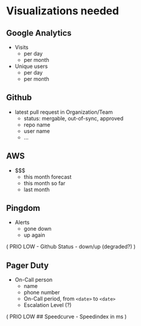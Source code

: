 # Visualizations needed

## Google Analytics
- Visits
    - per day
    - per month
- Unique users
    - per day
    - per month

## Github
- latest pull request in Organization/Team
    - status: mergable, out-of-sync, approved
    - repo name
    - user name
    - ...

## AWS
- $$$
    - this month forecast
    - this month so far
    - last month

## Pingdom
- Alerts
    - gone down
    - up again

( PRIO LOW
    - Github Status
        - down/up (degraded?)
)

## Pager Duty
- On-Call person
    - name
    - phone number
    - On-Call period, from `<date>` to `<date>`
    - Escalation Level (?)

( PRIO LOW
    ## Speedcurve
        - Speedindex in ms
)